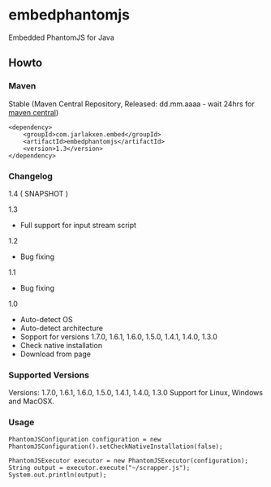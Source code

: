 embedphantomjs
==============

Embedded PhantomJS for Java

## Howto

### Maven

Stable (Maven Central Repository, Released: dd.mm.aaaa - wait 24hrs for [maven central](http://repo1.maven.org/maven2/com/jarlakxen/embed/embedphantomjs/maven-metadata.xml))

	<dependency>
		<groupId>com.jarlakxen.embed</groupId>
		<artifactId>embedphantomjs</artifactId>
		<version>1.3</version>
	</dependency>

### Changelog

1.4 ( SNAPSHOT )

1.3
- Full support for input stream script

1.2

- Bug fixing

1.1
- Bug fixing

1.0
- Auto-detect OS
- Auto-detect architecture
- Sopport for versions 1.7.0, 1.6.1, 1.6.0, 1.5.0, 1.4.1, 1.4.0, 1.3.0
- Check native installation
- Download from page



### Supported Versions

Versions: 1.7.0, 1.6.1, 1.6.0, 1.5.0, 1.4.1, 1.4.0, 1.3.0
Support for Linux, Windows and MacOSX.

### Usage

	PhantomJSConfiguration configuration = new PhantomJSConfiguration().setCheckNativeInstallation(false);
	
	PhantomJSExecutor executor = new PhantomJSExecutor(configuration);
	String output = executor.execute("~/scrapper.js");
	System.out.println(output);
